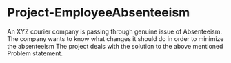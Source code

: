 # Project-EmployeeAbsenteeism
An XYZ courier company is passing through genuine issue of Absenteeism. The company wants to know what changes it should do in order to minimize the absenteeism 
The project deals with the solution to the above mentioned Problem statement.
